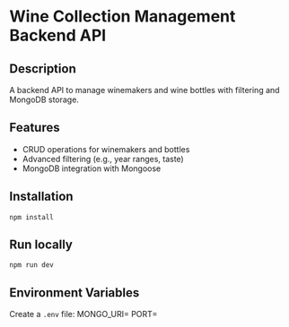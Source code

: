# Wine Collection Management Backend API

## Description

A backend API to manage winemakers and wine bottles with filtering and MongoDB storage.

## Features

- CRUD operations for winemakers and bottles
- Advanced filtering (e.g., year ranges, taste)
- MongoDB integration with Mongoose

## Installation

`npm install`

## Run locally

`npm run dev`

## Environment Variables

Create a `.env` file:
MONGO_URI=<your-mongodb-uri>
PORT=<your-port>
